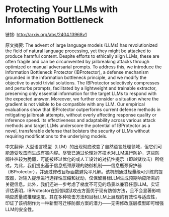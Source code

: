 # Protecting Your LLMs with Information Bottleneck

链接: http://arxiv.org/abs/2404.13968v1

原文摘要:
The advent of large language models (LLMs) has revolutionized the field of
natural language processing, yet they might be attacked to produce harmful
content. Despite efforts to ethically align LLMs, these are often fragile and
can be circumvented by jailbreaking attacks through optimized or manual
adversarial prompts. To address this, we introduce the Information Bottleneck
Protector (IBProtector), a defense mechanism grounded in the information
bottleneck principle, and we modify the objective to avoid trivial solutions.
The IBProtector selectively compresses and perturbs prompts, facilitated by a
lightweight and trainable extractor, preserving only essential information for
the target LLMs to respond with the expected answer. Moreover, we further
consider a situation where the gradient is not visible to be compatible with
any LLM. Our empirical evaluations show that IBProtector outperforms current
defense methods in mitigating jailbreak attempts, without overly affecting
response quality or inference speed. Its effectiveness and adaptability across
various attack methods and target LLMs underscore the potential of IBProtector
as a novel, transferable defense that bolsters the security of LLMs without
requiring modifications to the underlying models.

中文翻译:
大型语言模型（LLM）的出现彻底改变了自然语言处理领域，但它们可能遭受攻击而生成有害内容。尽管已通过伦理对齐技术对LLM进行防护，这些防御往往较为脆弱，可能被经过优化的或人工设计的对抗性提示（即越狱攻击）所绕过。为此，我们提出基于信息瓶颈原理的防御机制——信息瓶颈保护器（IBProtector），并通过修改目标函数避免平凡解。该机制通过轻量级可训练的提取器，对输入提示进行选择性压缩和扰动，仅保留目标LLM生成预期响应所需的关键信息。此外，我们还进一步考虑了梯度不可见的场景以兼容任意LLM。实证评估表明，IBProtector在抵御越狱攻击方面优于现有防御方法，且不会显著影响响应质量或推理速度。其在多种攻击方法和目标LLM上展现的有效性与适应性，印证了该机制作为一种新型可迁移防御方案的潜力——无需修改底层模型即可增强LLM的安全性。
